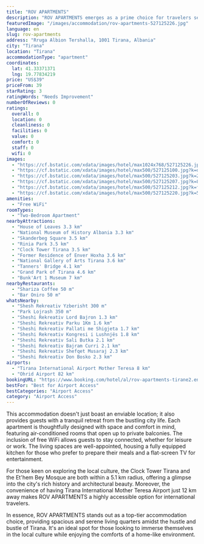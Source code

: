 ```yaml
---
title: "ROV APARTMENTS"
description: "ROV APARTMENTS emerges as a prime choice for travelers seeking comfort and convenience in the heart of Tirana."
featuredImage: "/images/accommodation/rov-apartments-527125226.jpg"
language: en
slug: rov-apartments
address: "Rruga Albion Tershalla, 1001 Tirana, Albania"
city: "Tirana"
location: "Tirana"
accommodationType: "apartment"
coordinates:
  lat: 41.33371371
  lng: 19.77834219
price: "US$39"
priceFrom: 39
starRating: 3
ratingWords: "Needs Improvement"
numberOfReviews: 0
ratings:
  overall: 0
  location: 0
  cleanliness: 0
  facilities: 0
  value: 0
  comfort: 0
  staff: 0
  wifi: 0
images:
  - "https://cf.bstatic.com/xdata/images/hotel/max1024x768/527125226.jpg?k=63a22f02d693cfb71992f9237cc94a606cf91979676363f012b440c5276ae2b2&o=&hp=1"
  - "https://cf.bstatic.com/xdata/images/hotel/max500/527125100.jpg?k=d63111533f5e115f5ece582ddf30803d7d6eb9e0939fc96e261fd0cdc435b306&o=&hp=1"
  - "https://cf.bstatic.com/xdata/images/hotel/max500/527125203.jpg?k=20cdff005472daa87a6b47de9bec637c0b23455961760b852a9aaa549cf4500f&o=&hp=1"
  - "https://cf.bstatic.com/xdata/images/hotel/max500/527125207.jpg?k=881d551eae7f96324e89ce2e0389250a505b6adbe23538d0b758bda06ef7af84&o=&hp=1"
  - "https://cf.bstatic.com/xdata/images/hotel/max500/527125212.jpg?k=f4f6e385a3b2206e2b6db4dfb9f4b31e4f99a2922ce8212e872d8578bf742b1e&o=&hp=1"
  - "https://cf.bstatic.com/xdata/images/hotel/max500/527125220.jpg?k=5703c09f3a82b32450081d98dfd90800115910eb3d2c5de8d2e5766f0dc669b3&o=&hp=1"
amenities:
  - "Free WiFi"
roomTypes:
  - "Two-Bedroom Apartment"
nearbyAttractions:
  - "House of Leaves 3.3 km"
  - "National Museum of History Albania 3.3 km"
  - "Skanderbeg Square 3.5 km"
  - "Rinia Park 3.5 km"
  - "Clock Tower Tirana 3.5 km"
  - "Former Residence of Enver Hoxha 3.6 km"
  - "National Gallery of Arts Tirana 3.6 km"
  - "Tanners' Bridge 4.1 km"
  - "Grand Park of Tirana 4.6 km"
  - "Bunk'Art 1 Museum 7 km"
nearbyRestaurants:
  - "Shariza Coffee 50 m"
  - "Bar Oniro 50 m"
whatsNearby:
  - "Shesh Rekreativ Yzberisht 300 m"
  - "Park Lojrash 350 m"
  - "Sheshi Rekreativ Lord Bajron 1.3 km"
  - "Sheshi Rekreativ Parku 1Km 1.6 km"
  - "Sheshi Rekreativ Pallati me Shigjeta 1.7 km"
  - "Sheshi Rekreativ Kongresi i Lushnjës 1.8 km"
  - "Sheshi Rekreativ Sali Butka 2.1 km"
  - "Sheshi Rekreativ Bajram Curri 2.1 km"
  - "Sheshi Rekreativ Shefqet Musaraj 2.3 km"
  - "Sheshi Rekreativ Don Bosko 2.3 km"
airports:
  - "Tirana International Airport Mother Teresa 8 km"
  - "Ohrid Airport 82 km"
bookingURL: "https://www.booking.com/hotel/al/rov-apartments-tirane2.en-gb.html?aid=8035640"
bestFor: "Best for Airport Access"
bestCategories: "Airport Access"
category: "Airport Access"
---
```


This accommodation doesn't just boast an enviable location; it also provides guests with a tranquil retreat from the bustling city life. Each apartment is thoughtfully designed with space and comfort in mind, featuring air-conditioned rooms that open up to private balconies. The inclusion of free WiFi allows guests to stay connected, whether for leisure or work. The living spaces are well-appointed, housing a fully equipped kitchen for those who prefer to prepare their meals and a flat-screen TV for entertainment.

For those keen on exploring the local culture, the Clock Tower Tirana and the Et'hem Bey Mosque are both within a 5.1 km radius, offering a glimpse into the city's rich history and architectural beauty. Moreover, the convenience of having Tirana International Mother Teresa Airport just 12 km away makes ROV APARTMENTS a highly accessible option for international travelers.

In essence, ROV APARTMENTS stands out as a top-tier accommodation choice, providing spacious and serene living quarters amidst the hustle and bustle of Tirana. It's an ideal spot for those looking to immerse themselves in the local culture while enjoying the comforts of a home-like environment.
